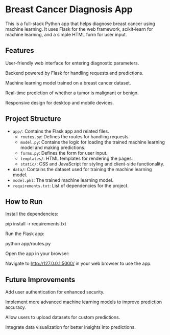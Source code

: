 # Breast Cancer Diagnosis App

This is a full-stack Python app that helps diagnose breast cancer using machine learning. It uses Flask for the web framework, scikit-learn for machine learning, and a simple HTML form for user input.

## Features

User-friendly web interface for entering diagnostic parameters.

Backend powered by Flask for handling requests and predictions.

Machine learning model trained on a breast cancer dataset.

Real-time prediction of whether a tumor is malignant or benign.

Responsive design for desktop and mobile devices.

## Project Structure

- `app/`: Contains the Flask app and related files.
  - `routes.py`: Defines the routes for handling requests.
  - `model.py`: Contains the logic for loading the trained machine learning model and making predictions.
  - `forms.py`: Defines the form for user input.
  - `templates/`: HTML templates for rendering the pages.
  - `static/`: CSS and JavaScript for styling and client-side functionality.
- `data/`: Contains the dataset used for training the machine learning model.
- `model.pkl`: The trained machine learning model.
- `requirements.txt`: List of dependencies for the project.

## How to Run
Install the dependencies:

pip install -r requirements.txt

Run the Flask app:

python app/routes.py

Open the app in your browser:

Navigate to http://127.0.0.1:5000/ in your web browser to use the app.


## Future Improvements

Add user authentication for enhanced security.

Implement more advanced machine learning models to improve prediction accuracy.

Allow users to upload datasets for custom predictions.

Integrate data visualization for better insights into predictions.
